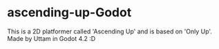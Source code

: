 # ascending-up-Godot
This is a 2D platformer called 'Ascending Up' and is based on 'Only Up'. Made by Uttam in Godot 4.2 :D
